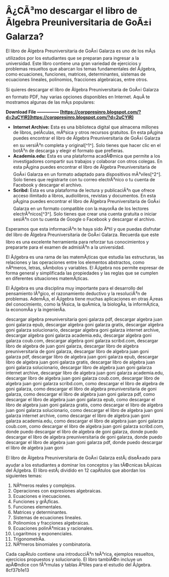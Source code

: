 
 
# Â¿CÃ³mo descargar el libro de Ãlgebra Preuniversitaria de GoÃ±i Galarza?
 
El libro de Ãlgebra Preuniversitaria de GoÃ±i Galarza es uno de los mÃ¡s utilizados por los estudiantes que se preparan para ingresar a la universidad. Este libro contiene una gran variedad de ejercicios y problemas resueltos que abarcan los temas fundamentales del Ã¡lgebra, como ecuaciones, funciones, matrices, determinantes, sistemas de ecuaciones lineales, polinomios, fracciones algebraicas, entre otros.
 
Si quieres descargar el libro de Ãlgebra Preuniversitaria de GoÃ±i Galarza en formato PDF, hay varias opciones disponibles en Internet. AquÃ­ te mostramos algunas de las mÃ¡s populares:
 
**Download File ————— [https://corppresinro.blogspot.com/?d=2uCYlR](https://corppresinro.blogspot.com/?d=2uCYlR)**


 
- **Internet Archive:** Esta es una biblioteca digital que almacena millones de libros, pelÃ­culas, mÃºsica y otros recursos gratuitos. En esta pÃ¡gina puedes encontrar el libro de Ãlgebra Preuniversitaria de GoÃ±i Galarza en su versiÃ³n completa y original[^1^]. Solo tienes que hacer clic en el botÃ³n de descarga y elegir el formato que prefieras.
- **Academia.edu:** Esta es una plataforma acadÃ©mica que permite a los investigadores compartir sus trabajos y colaborar con otros colegas. En esta pÃ¡gina puedes encontrar el libro de Ãlgebra Preuniversitaria de GoÃ±i Galarza en un formato adaptado para dispositivos mÃ³viles[^2^]. Solo tienes que registrarte con tu correo electrÃ³nico o tu cuenta de Facebook y descargar el archivo.
- **Scribd:** Esta es una plataforma de lectura y publicaciÃ³n que ofrece acceso ilimitado a libros, audiolibros, revistas y documentos. En esta pÃ¡gina puedes encontrar el libro de Ãlgebra Preuniversitaria de GoÃ±i Galarza en un formato compatible con la mayorÃ­a de los lectores electrÃ³nicos[^3^]. Solo tienes que crear una cuenta gratuita o iniciar sesiÃ³n con tu cuenta de Google o Facebook y descargar el archivo.

Esperamos que esta informaciÃ³n te haya sido Ãºtil y que puedas disfrutar del libro de Ãlgebra Preuniversitaria de GoÃ±i Galarza. Recuerda que este libro es una excelente herramienta para reforzar tus conocimientos y prepararte para el examen de admisiÃ³n a la universidad.
  
El Ã¡lgebra es una rama de las matemÃ¡ticas que estudia las estructuras, las relaciones y las operaciones entre los elementos abstractos, como nÃºmeros, letras, sÃ­mbolos y variables. El Ã¡lgebra nos permite expresar de forma general y simplificada las propiedades y las reglas que se cumplen en diferentes situaciones matemÃ¡ticas.
 
El Ã¡lgebra es una disciplina muy importante para el desarrollo del pensamiento lÃ³gico, el razonamiento deductivo y la resoluciÃ³n de problemas. AdemÃ¡s, el Ã¡lgebra tiene muchas aplicaciones en otras Ã¡reas del conocimiento, como la fÃ­sica, la quÃ­mica, la biologÃ­a, la informÃ¡tica, la economÃ­a y la ingenierÃ­a.
 
descargar algebra preuniversitaria goni galarza pdf,  descargar algebra juan goni galarza epub,  descargar algebra goni galarza gratis,  descargar algebra goni galarza solucionario,  descargar algebra goni galarza internet archive,  descargar algebra goni galarza academia.edu,  descargar algebra goni galarza coub.com,  descargar algebra goni galarza scribd.com,  descargar libro de algebra de juan goni galarza,  descargar libro de algebra preuniversitaria de goni galarza,  descargar libro de algebra juan goni galarza pdf,  descargar libro de algebra juan goni galarza epub,  descargar libro de algebra juan goni galarza gratis,  descargar libro de algebra juan goni galarza solucionario,  descargar libro de algebra juan goni galarza internet archive,  descargar libro de algebra juan goni galarza academia.edu,  descargar libro de algebra juan goni galarza coub.com,  descargar libro de algebra juan goni galarza scribd.com,  como descargar el libro de algebra de goni galarza,  como descargar el libro de algebra preuniversitaria de goni galarza,  como descargar el libro de algebra juan goni galarza pdf,  como descargar el libro de algebra juan goni galarza epub,  como descargar el libro de algebra juan goni galarza gratis,  como descargar el libro de algebra juan goni galarza solucionario,  como descargar el libro de algebra juan goni galarza internet archive,  como descargar el libro de algebra juan goni galarza academia.edu,  como descargar el libro de algebra juan goni galarza coub.com,  como descargar el libro de algebra juan goni galarza scribd.com,  donde puedo descargar el libro de algebra de goni galarza,  donde puedo descargar el libro de algebra preuniversitaria de goni galarza,  donde puedo descargar el libro de algebra juan goni galarza pdf,  donde puedo descargar el libro de algebra juan goni
 
El libro de Ãlgebra Preuniversitaria de GoÃ±i Galarza estÃ¡ diseÃ±ado para ayudar a los estudiantes a dominar los conceptos y las tÃ©cnicas bÃ¡sicas del Ã¡lgebra. El libro estÃ¡ dividido en 12 capÃ­tulos que abordan los siguientes temas:

1. NÃºmeros reales y complejos.
2. Operaciones con expresiones algebraicas.
3. Ecuaciones e inecuaciones.
4. Funciones y grÃ¡ficas.
5. Funciones elementales.
6. Matrices y determinantes.
7. Sistemas de ecuaciones lineales.
8. Polinomios y fracciones algebraicas.
9. Ecuaciones polinÃ³micas y racionales.
10. Logaritmos y exponenciales.
11. TrigonometrÃ­a.
12. NÃºmeros binomiales y combinatoria.

Cada capÃ­tulo contiene una introducciÃ³n teÃ³rica, ejemplos resueltos, ejercicios propuestos y solucionario. El libro tambiÃ©n incluye un apÃ©ndice con fÃ³rmulas y tablas Ãºtiles para el estudio del Ã¡lgebra.
 8cf37b1e13
 

